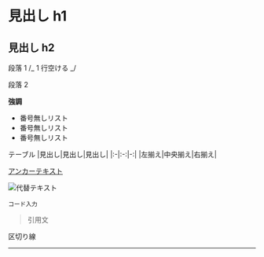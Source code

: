 # 見出し h1

## 見出し h2

段落 1 /_ 1 行空ける _/

段落 2

**強調**

- 番号無しリスト
- 番号無しリスト
- 番号無しリスト

テーブル
|見出し|見出し|見出し|
|:-|:-:|-:|
|左揃え|中央揃え|右揃え|

[アンカーテキスト](リンクパス)

![代替テキスト](画像パス)

`コード入力`

> 引用文

区切り線

---
